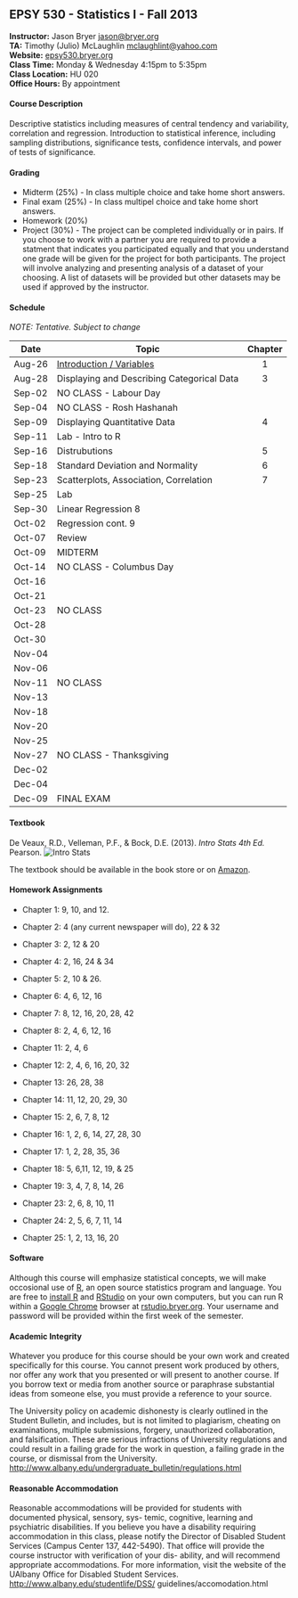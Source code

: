 ## EPSY 530 - Statistics I - Fall 2013

**Instructor:** Jason Bryer [jason@bryer.org](mailto:jason@bryer.org)  
**TA:** Timothy (Julio) McLaughlin [mclaughlint@yahoo.com](mailto:mclaughlint@yahoo.com)  
**Website:** [epsy530.bryer.org](http://epsy530.bryer.org)  
**Class Time:** Monday & Wednesday 4:15pm to 5:35pm  
**Class Location:** HU 020  
**Office Hours:** By appointment  

#### Course Description

Descriptive statistics including measures of central tendency and variability, correlation and regression. Introduction to statistical inference, including sampling distributions, significance tests, confidence intervals, and power of tests of significance.

#### Grading

* Midterm (25%) - In class multiple choice and take home short answers.
* Final exam (25%) - In class multipel choice and take home short answers.
* Homework (20%)
* Project (30%) - The project can be completed individually or in pairs. If you choose to work with a partner you are required to provide a statment that indicates you participated equally and that you understand one grade will be given for the project for both participants. The project will involve analyzing and presenting analysis of a dataset of your choosing. A list of datasets will be provided but other datasets may be used if approved by the instructor.

#### Schedule

*NOTE: Tentative. Subject to change*

Date   | Topic | Chapter
-------|-------|:--------:
Aug-26 | [Introduction / Variables](http://htmlpreview.github.io/?https://github.com/jbryer/EPSY530Fall2013/blob/master/Slides/Class01/index.html) | 1
Aug-28 | Displaying and Describing Categorical Data | 3
Sep-02 | NO CLASS - Labour Day
Sep-04 | NO CLASS - Rosh Hashanah
Sep-09 | Displaying Quantitative Data | 4
Sep-11 | Lab - Intro to R | 
Sep-16 | Distrubutions | 5
Sep-18 | Standard Deviation and Normality | 6
Sep-23 | Scatterplots, Association, Correlation | 7
Sep-25 | Lab	
Sep-30 | Linear Regression	8
Oct-02 | Regression cont.	9
Oct-07 | Review	
Oct-09 | MIDTERM	
Oct-14 | NO CLASS - Columbus Day	
Oct-16 | 	
Oct-21 | 	
Oct-23 | NO CLASS	
Oct-28 | 	
Oct-30 | 	
Nov-04 | 	
Nov-06 | 	
Nov-11 | NO CLASS	
Nov-13 | 	
Nov-18 | 	
Nov-20 | 	
Nov-25 | 	
Nov-27 | NO CLASS - Thanksgiving	
Dec-02 | 	
Dec-04 | 	
Dec-09 | FINAL EXAM


#### Textbook

De Veaux, R.D., Velleman, P.F., & Bock, D.E. (2013). *Intro Stats 4th Ed.* Pearson.
![Intro Stats](http://ecx.images-amazon.com/images/I/51dhcukukGL._SY300_.jpg)

The textbook should be available in the book store or on [Amazon](http://www.amazon.com/Intro-Stats-Edition-Richard-Veaux/dp/0321825276/ref=sr_1_3?ie=UTF8&qid=1375575375&sr=8-3&keywords=intro+stats).

#### Homework Assignments

* Chapter 1: 9, 10, and 12.
* Chapter 2: 4 (any current newspaper will do), 22 & 32
* Chapter 3: 2, 12 & 20
* Chapter 4: 2, 16, 24 & 34
* Chapter 5: 2, 10 & 26.
* Chapter 6: 4, 6, 12, 16
* Chapter 7: 8, 12, 16, 20, 28, 42
* Chapter 8: 2, 4, 6, 12, 16

* Chapter 11: 2, 4, 6
* Chapter 12: 2, 4, 6, 16, 20, 32
* Chapter 13: 26, 28, 38
* Chapter 14: 11, 12, 20, 29, 30
* Chapter 15: 2, 6, 7, 8, 12
* Chapter 16: 1, 2, 6, 14, 27, 28, 30
* Chapter 17: 1, 2, 28, 35, 36
* Chapter 18: 5, 6,11, 12, 19, & 25
* Chapter 19: 3, 4, 7, 8, 14, 26
* Chapter 23: 2, 6, 8, 10, 11
* Chapter 24: 2, 5, 6, 7, 11, 14
* Chapter 25: 1, 2, 13, 16, 20


#### Software

Although this course will emphasize statistical concepts, we will make occosional use of [R](http://r-project.org), an open source statistics program and language. You are free to [install R](http://cran.r-project.org/) and [RStudio](http://rstudio.com) on your own computers, but you can run R within a [Google Chrome](http://google.com/chrome) browser at [rstudio.bryer.org](http://rstudio.bryer.org). Your username and password will be provided within the first week of the semester.

#### Academic Integrity
Whatever you produce for this course should be your own work and created specifically for this course. You cannot present work produced by others, nor offer any work that you presented or will present to another course. If you borrow text or media from another source or paraphrase substantial ideas from someone else, you must provide a reference to your source.The University policy on academic dishonesty is clearly outlined in the Student Bulletin, and includes, but is not limited to plagiarism, cheating on examinations, multiple submissions, forgery, unauthorized collaboration, and falsification. These are serious infractions of University regulations and could result in a failing grade for the work in question, a failing grade in the course, or dismissal from the University. http://www.albany.edu/undergraduate_bulletin/regulations.html

#### Reasonable Accommodation
Reasonable accommodations will be provided for students with documented physical, sensory, sys- temic, cognitive, learning and psychiatric disabilities. If you believe you have a disability requiring accommodation in this class, please notify the Director of Disabled Student Services (Campus Center 137, 442-5490). That office will provide the course instructor with verification of your dis- ability, and will recommend appropriate accommodations. For more information, visit the website of the UAlbany Office for Disabled Student Services. http://www.albany.edu/studentlife/DSS/ guidelines/accomodation.html
